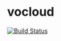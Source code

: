 vocloud
=======
[![Build Status](https://travis-ci.org/mrq-cz/vocloud.png?branch=master)](https://travis-ci.org/mrq-cz/vocloud)
